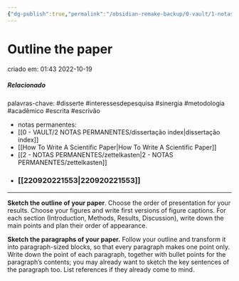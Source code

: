 ```yaml
---
{"dg-publish":true,"permalink":"/obsidian-remake-backup/0-vault/1-notas-literais/insight-pensamento-e-meditacao/outline-the-paper/","tags":["disserte","interessesdepesquisa","sinergia","metodologia","acadêmico","escrita","escrivão"],"dgHomeLink":true,"dgShowLocalGraph":true,"dgShowFileTree":true,"dgEnableSearch":true,"noteIcon":""}
---
```


# Outline the paper
criado em: 01:43 2022-10-19

##### Relacionado
palavras-chave: #disserte #interessesdepesquisa #sinergia #metodologia #acadêmico #escrita #escrivão 
- notas permanentes: 
- [[0 - VAULT/2 NOTAS PERMANENTES/dissertação index\|dissertação index]]
- [[How To Write A Scientific Paper\|How To Write A Scientific Paper]]
- [[2 - NOTAS PERMANENTES/zettelkasten\|2 - NOTAS PERMANENTES/zettelkasten]]
- ### [[220920221553\|220920221553]]

---
**Sketch the outline of your paper**. Choose the order of presentation for your results. Choose your figures and write first versions of figure captions. For each section (Introduction, Methods, Results, Discussion), write down the main points and plan their order of appearance. 

**Sketch the paragraphs of your paper.** Follow your outline and transform it into paragraph-sized blocks, so that every paragraph makes one point only. Write down the point of each paragraph, together with bullet points for the paragraph’s contents; you may already want to sketch the key sentences of the paragraph too. List references if they already come to mind. 
